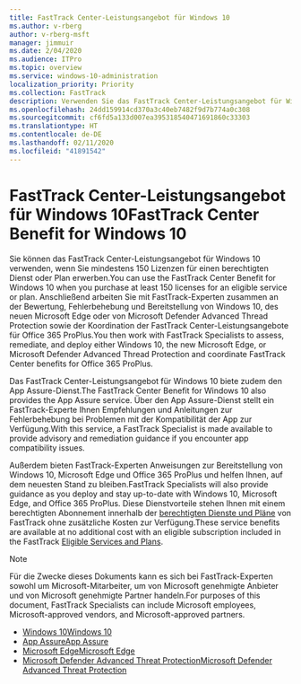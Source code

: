 ```yaml
---
title: FastTrack Center-Leistungsangebot für Windows 10
ms.author: v-rberg
author: v-rberg-msft
manager: jimmuir
ms.date: 2/04/2020
ms.audience: ITPro
ms.topic: overview
ms.service: windows-10-administration
localization_priority: Priority
ms.collection: FastTrack
description: Verwenden Sie das FastTrack Center-Leistungsangebot für Windows 10, wenn Sie *mindestens* 150 Lizenzen für einen berechtigten Dienst oder Plan erwerben.
ms.openlocfilehash: 24dd159914cd370a3c40eb7482f9d7b774a0c308
ms.sourcegitcommit: cf6fd5a133d007ea395318540471691860c33303
ms.translationtype: HT
ms.contentlocale: de-DE
ms.lasthandoff: 02/11/2020
ms.locfileid: "41891542"
---
```

# <a name="fasttrack-center-benefit-for-windows-10"></a><span data-ttu-id="04fe1-103">FastTrack Center-Leistungsangebot für Windows 10</span><span class="sxs-lookup"><span data-stu-id="04fe1-103">FastTrack Center Benefit for Windows 10</span></span>

<span data-ttu-id="04fe1-104">Sie können das FastTrack Center-Leistungsangebot für Windows 10 verwenden, wenn Sie mindestens 150 Lizenzen für einen berechtigten Dienst oder Plan erwerben.</span><span class="sxs-lookup"><span data-stu-id="04fe1-104">You can use the FastTrack Center Benefit for Windows 10 when you purchase at least 150 licenses for an eligible service or plan.</span></span> <span data-ttu-id="04fe1-105">Anschließend arbeiten Sie mit FastTrack-Experten zusammen an der Bewertung, Fehlerbehebung und Bereitstellung von Windows 10, des neuen Microsoft Edge oder von Microsoft Defender Advanced Thread Protection sowie der Koordination der FastTrack Center-Leistungsangebote für Office 365 ProPlus.</span><span class="sxs-lookup"><span data-stu-id="04fe1-105">You then work with FastTrack Specialists to assess, remediate, and deploy either Windows 10, the new Microsoft Edge, or Microsoft Defender Advanced Thread Protection and coordinate FastTrack Center benefits for Office 365 ProPlus.</span></span> 

<span data-ttu-id="04fe1-106">Das FastTrack Center-Leistungsangebot für Windows 10 biete zudem den App Assure-Dienst.</span><span class="sxs-lookup"><span data-stu-id="04fe1-106">The FastTrack Center Benefit for Windows 10 also provides the App Assure service.</span></span> <span data-ttu-id="04fe1-107">Über den App Assure-Dienst stellt ein FastTrack-Experte Ihnen Empfehlungen und Anleitungen zur Fehlerbehebung bei Problemen mit der Kompatibilität der App zur Verfügung.</span><span class="sxs-lookup"><span data-stu-id="04fe1-107">With this service, a FastTrack Specialist is made available to provide advisory and remediation guidance if you encounter app compatibility issues.</span></span> 

<span data-ttu-id="04fe1-108">Außerdem bieten FastTrack-Experten Anweisungen zur Bereitstellung von Windows 10, Microsoft Edge und Office 365 ProPlus und helfen Ihnen, auf dem neuesten Stand zu bleiben.</span><span class="sxs-lookup"><span data-stu-id="04fe1-108">FastTrack Specialists will also provide guidance as you deploy and stay up-to-date with Windows 10, Microsoft Edge, and Office 365 ProPlus.</span></span> <span data-ttu-id="04fe1-109">Diese Dienstvorteile stehen Ihnen mit einem berechtigten Abonnement innerhalb der [berechtigten Dienste und Pläne](M365-eligible-services-and-plans.md) von FastTrack ohne zusätzliche Kosten zur Verfügung.</span><span class="sxs-lookup"><span data-stu-id="04fe1-109">These service benefits are available at no additional cost with an eligible subscription included in the FastTrack [Eligible Services and Plans](M365-eligible-services-and-plans.md).</span></span>
  
> [!NOTE]
> <span data-ttu-id="04fe1-110">Für die Zwecke dieses Dokuments kann es sich bei FastTrack-Experten sowohl um Microsoft-Mitarbeiter, um von Microsoft genehmigte Anbieter und von Microsoft genehmigte Partner handeln.</span><span class="sxs-lookup"><span data-stu-id="04fe1-110">For purposes of this document, FastTrack Specialists can include Microsoft employees, Microsoft-approved vendors, and Microsoft-approved partners.</span></span> 
    
- [<span data-ttu-id="04fe1-111">Windows 10</span><span class="sxs-lookup"><span data-stu-id="04fe1-111">Windows 10</span></span>](Win-10-windows-10.md)
- [<span data-ttu-id="04fe1-112">App Assure</span><span class="sxs-lookup"><span data-stu-id="04fe1-112">App Assure</span></span>](Win-10-app-assure.md)
- [<span data-ttu-id="04fe1-113">Microsoft Edge</span><span class="sxs-lookup"><span data-stu-id="04fe1-113">Microsoft Edge</span></span>](Win-10-microsoft-edge.md)
- [<span data-ttu-id="04fe1-114">Microsoft Defender Advanced Threat Protection</span><span class="sxs-lookup"><span data-stu-id="04fe1-114">Microsoft Defender Advanced Threat Protection</span></span>](Win-10-microsoft-defender-atp.md)
  

  

 